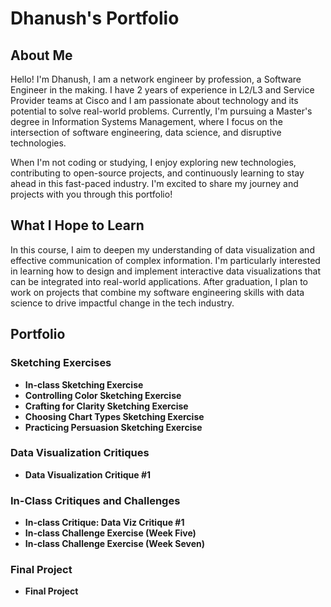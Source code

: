 # Dhanush's Portfolio

## About Me
Hello! I'm Dhanush, I am a network engineer by profession, a Software Engineer in the making. I have 2 years of experience in L2/L3 and Service Provider teams at Cisco and I am passionate about technology and its potential to solve real-world problems. Currently, I'm pursuing a Master's degree in Information Systems Management, where I focus on the intersection of software engineering, data science, and disruptive technologies.

When I'm not coding or studying, I enjoy exploring new technologies, contributing to open-source projects, and continuously learning to stay ahead in this fast-paced industry. I'm excited to share my journey and projects with you through this portfolio!

## What I Hope to Learn
In this course, I aim to deepen my understanding of data visualization and effective communication of complex information. I'm particularly interested in learning how to design and implement interactive data visualizations that can be integrated into real-world applications. After graduation, I plan to work on projects that combine my software engineering skills with data science to drive impactful change in the tech industry.

## Portfolio

### Sketching Exercises
- **In-class Sketching Exercise**
- **Controlling Color Sketching Exercise**
- **Crafting for Clarity Sketching Exercise**
- **Choosing Chart Types Sketching Exercise**
- **Practicing Persuasion Sketching Exercise**

### Data Visualization Critiques
- **Data Visualization Critique #1**

### In-Class Critiques and Challenges
- **In-class Critique: Data Viz Critique #1**
- **In-class Challenge Exercise (Week Five)**
- **In-class Challenge Exercise (Week Seven)**

### Final Project
- **Final Project**
